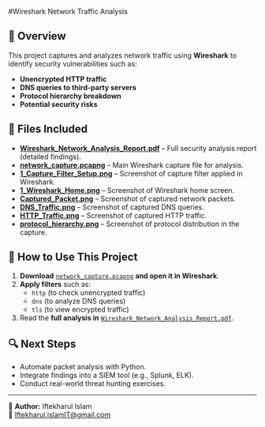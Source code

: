 #Wireshark Network Traffic Analysis

## 📌 Overview
This project captures and analyzes network traffic using **Wireshark** to identify security vulnerabilities such as:
- **Unencrypted HTTP traffic**
- **DNS queries to third-party servers**
- **Protocol hierarchy breakdown**
- **Potential security risks**

## 📂 Files Included
- **[Wireshark_Network_Analysis_Report.pdf](./Wireshark_Network_Analysis_Report.pdf)** – Full security analysis report (detailed findings).
- **[network_capture.pcapng](./network_capture.pcapng)** – Main Wireshark capture file for analysis.
- **[1_Capture_Filter_Setup.png](./1_Capture_Filter_Setup.png)** – Screenshot of capture filter applied in Wireshark.
- **[1_Wireshark_Home.png](./1_Wireshark_Home.png)** – Screenshot of Wireshark home screen.
- **[Captured_Packet.png](./Captured_Packet.png)** – Screenshot of captured network packets.
- **[DNS_Traffic.png](./DNS_Traffic.png)** – Screenshot of captured DNS queries.
- **[HTTP_Traffic.png](./HTTP_Traffic.png)** – Screenshot of captured HTTP traffic.
- **[protocol_hierarchy.png](./protocol_hierarchy.png)** – Screenshot of protocol distribution in the capture.

## 🚀 How to Use This Project
1. **Download** [`network_capture.pcapng`](./network_capture.pcapng) **and open it in Wireshark**.
2. **Apply filters** such as:
   - `http` (to check unencrypted traffic)
   - `dns` (to analyze DNS queries)
   - `tls` (to view encrypted traffic)
3. Read the **full analysis in** [`Wireshark_Network_Analysis_Report.pdf`](./Wireshark_Network_Analysis_Report.pdf).

## 🔍 Next Steps
- Automate packet analysis with Python.
- Integrate findings into a SIEM tool (e.g., Splunk, ELK).
- Conduct real-world threat hunting exercises.

---
👤 **Author:** Iftekharul Islam  
📧 [Iftekharul.islamIT@gmail.com](mailto:Iftekharul.islamIT@gmail.com)
